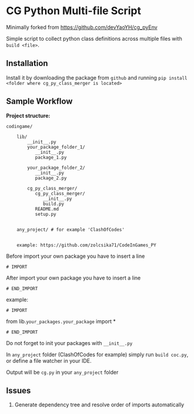 # CG Python Multi-file Script

Minimally forked from https://github.com/devYaoYH/cg_pyEnv 

Simple script to collect python class definitions across multiple files with `build <file>`.

## Installation

Install it by downloading the package from 
 ``github`` and running ``pip install <folder where cg_py_class_merger is located>``

## Sample Workflow
**Project structure:**

    codingame/

        lib/
            __init__.py
            your_package_folder_1/
               __init__.py
               package_1.py
     
            your_package_folder_2/
               __init__.py
               package_2.py

            cg_py_class_merger/
               cg_py_class_merger/
                  __init__.py
                  build.py
               README.md
               setup.py

        
        any_project/ # for example 'ClashOfCodes'


        example: https://github.com/zolcsika71/CodeInGames_PY     

Before import your own package you have to insert a line

``# IMPORT``

After import your own package you have to insert a line

``# END_IMPORT``

example:

``# IMPORT``

from lib.``your_packages.your_package`` import *

``# END_IMPORT``

Do not forget to init your packages with ``__init__.py``

In ``any_project`` folder (ClashOfCodes for example) simply run ``build coc.py``, or define a file watcher in your IDE.

Output will be ``cg.py`` in your ``any_project`` folder

## Issues

1. Generate dependency tree and resolve order of imports automatically
